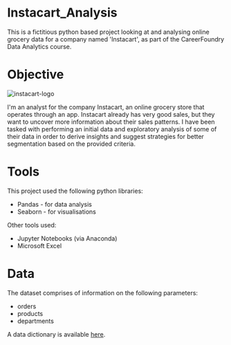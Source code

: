 # Instacart_Analysis
This is a fictitious python based project looking at and analysing online grocery data for a company named 'Instacart', as part of the CareerFoundry Data Analytics course.
# Objective
![instacart-logo](https://user-images.githubusercontent.com/95388039/180617806-20c565b7-0969-479f-8fd4-4ee1f220225d.jpg)

I'm an analyst for the company Instacart, an online grocery store that operates through an app. Instacart already has very good sales, but they want to uncover more information about their sales patterns. I have been tasked with performing an initial data and exploratory analysis of some of their data in order to derive insights and suggest strategies for better segmentation based on the provided criteria.
# Tools
This project used the following python libraries:
- Pandas - for data analysis
- Seaborn - for visualisations

Other tools used:
- Jupyter Notebooks (via Anaconda)
- Microsoft Excel
# Data
The dataset comprises of information on the following parameters:
- orders
- products
- departments

A data dictionary is available [here](https://gist.github.com/jeremystan/c3b39d947d9b88b3ccff3147dbcf6c6b).

